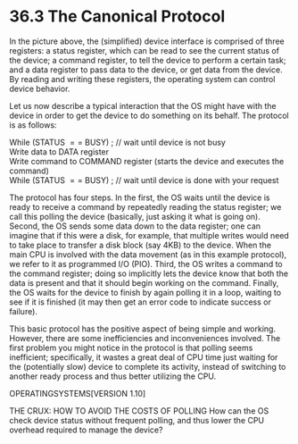 # 36.3 The Canonical Protocol  

In the picture above, the (simplified) device interface is comprised of three registers: a status register, which can be read to see the current status of the device; a command register, to tell the device to perform a certain task; and a data register to pass data to the device, or get data from the device. By reading and writing these registers, the operating system can control device behavior.  

Let us now describe a typical interaction that the OS might have with the device in order to get the device to do something on its behalf. The protocol is as follows:  

While (STATUS $\scriptstyle = =$ BUSY) ; // wait until device is not busy   
Write data to DATA register   
Write command to COMMAND register (starts the device and executes the command)   
While (STATUS $\scriptstyle = =$ BUSY) ; // wait until device is done with your request  

The protocol has four steps. In the first, the OS waits until the device is ready to receive a command by repeatedly reading the status register; we call this polling the device (basically, just asking it what is going on). Second, the OS sends some data down to the data register; one can imagine that if this were a disk, for example, that multiple writes would need to take place to transfer a disk block (say 4KB) to the device. When the main CPU is involved with the data movement (as in this example protocol), we refer to it as programmed I/O (PIO). Third, the OS writes a command to the command register; doing so implicitly lets the device know that both the data is present and that it should begin working on the command. Finally, the OS waits for the device to finish by again polling it in a loop, waiting to see if it is finished (it may then get an error code to indicate success or failure).  

This basic protocol has the positive aspect of being simple and working. However, there are some inefficiencies and inconveniences involved. The first problem you might notice in the protocol is that polling seems inefficient; specifically, it wastes a great deal of CPU time just waiting for the (potentially slow) device to complete its activity, instead of switching to another ready process and thus better utilizing the CPU.  

OPERATINGSYSTEMS[VERSION 1.10]  

THE CRUX: HOW TO AVOID THE COSTS OF POLLING How can the OS check device status without frequent polling, and thus lower the CPU overhead required to manage the device?  


